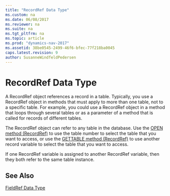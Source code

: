 ```yaml
---
title: "RecordRef Data Type"
ms.custom: na
ms.date: 06/08/2017
ms.reviewer: na
ms.suite: na
ms.tgt_pltfrm: na
ms.topic: article
ms.prod: "dynamics-nav-2017"
ms.assetid: 38be0545-2499-46f6-bfec-77f218ba0045
caps.latest.revision: 9
author: SusanneWindfeldPedersen
---
```

# RecordRef Data Type
A RecordRef object references a record in a table. Typically, you use a RecordRef object in methods that must apply to more than one table, not to a specific table. For example, you could use a RecordRef object in a method that loops through several tables or as a parameter of a method that is called for records of different tables.  
  
 The RecordRef object can refer to any table in the database. Use the [OPEN method (RecordRef)](../methods/devenv-open-method-recordref.md) to use the table number to select the table that you want to access, or use the [GETTABLE method (RecordRef)](../methods/devenv-gettable-method-recordref.md) to use another record variable to select the table that you want to access.  
  
 If one RecordRef variable is assigned to another RecordRef variable, then they both refer to the same table instance.  
  
## See Also  
 [FieldRef Data Type](devenv-fieldref-data-type.md)